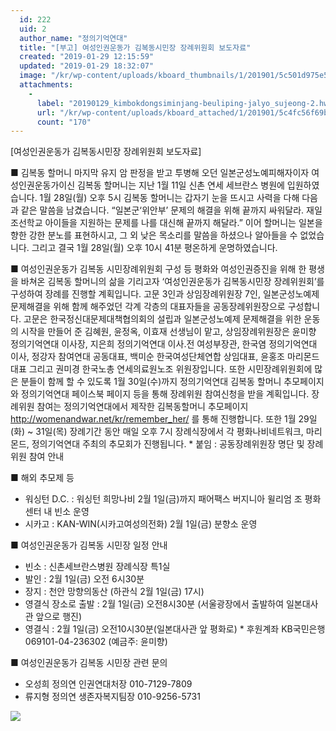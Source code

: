 ```yaml
---
  id: 222
  uid: 2
  author_name: "정의기억연대"
  title: "[부고] 여성인권운동가 김복동시민장 장례위원회 보도자료"
  created: "2019-01-29 12:15:59"
  updated: "2019-01-29 18:32:07"
  image: "/kr/wp-content/uploads/kboard_thumbnails/1/201901/5c501d975e54a1091304.png"
  attachments: 
    - 
      label: "20190129_kimbokdongsiminjang-beuliping-jalyo_sujeong-2.hwp"
      url: "/kr/wp-content/uploads/kboard_attached/1/201901/5c4fc56f69bad4000417.hwp"
      count: "170"
---
```

\[여성인권운동가 김복동시민장 장례위원회 보도자료\] 

■ 김복동 할머니 마지막 유지 
암 판정을 받고 투병해 오던 일본군성노예피해자이자 여성인권운동가이신 김복동 할머니는 지난 1월 11일 신촌 연세 세브란스 병원에 입원하였습니다. 
1월 28일(월) 오후 5시 김복동 할머니는 갑자기 눈을 뜨시고 사력을 다해 다음과 같은 말씀을 남겼습니다. 
“일본군‘위안부’ 문제의 해결을 위해 끝까지 싸워달라. 재일조선학교 아이들을 지원하는 문제를 나를 대신해 끝까지 해달라.”
이어 할머니는 일본을 향한 강한 분노를 표현하시고, 그 외 낮은 목소리를 말씀을 하셨으나 알아들을 수 없었습니다. 그리고 결국 1월 28일(월) 오후 10시 41분 평온하게 운명하였습니다. 

■ 여성인권운동가 김복동 시민장례위원회 구성 등 
평화와 여성인권증진을 위해 한 평생을 바쳐온 김복동 할머니의 삶을 기리고자 ‘여성인권운동가 김복동시민장 장례위원회’를 구성하여 장례를 진행할 계획입니다. 
고문 3인과 상임장례위원장 7인, 일본군성노예제 문제해결을 위해 함께 해주었던 각계 각층의 대표자들을 공동장례위원장으로 구성합니다. 고문은 한국정신대문제대책협의회의 설립과 일본군성노예제 문제해결을 위한 운동의 시작을 만들어 준 김혜원, 윤정옥, 이효재 선생님이 맡고, 상임장례위원장은 윤미향 정의기억연대 이사장, 지은희 정의기억연대 이사.전 여성부장관, 한국염 정의기억연대 이사, 정강자 참여연대 공동대표, 백미순 한국여성단체연합 상임대표, 윤홍조 마리몬드 대표 그리고 권미경 한국노총 연세의료원노조 위원장입니다. 
또한 시민장례위원회에 많은 분들이 함께 할 수 있도록 1월 30일(수)까지 정의기억연대 김복동 할머니 추모페이지와 정의기억연대 페이스북 페이지 등을 통해 장례위원 참여신청을 받을 계획입니다. 
장례위원 참여는 정의기억연대에서 제작한 김복동할머니 추모페이지 http://womenandwar.net/kr/remember_her/ 를 통해 진행합니다. 
또한 1월 29일(화) ~ 31일(목) 장례기간 동안 매일 오후 7시 장례식장에서 각 평화나비네트워크, 마리몬드, 정의기억연대 주최의 추모회가 진행됩니다.
\* 붙임 : 공동장례위원장 명단 및 장례위원 참여 안내 

■ 해외 추모제 등 
- 워싱턴 D.C. : 워싱턴 희망나비 2월 1일(금)까지 패어팩스 버지니아 윌리엄 조 평화센터 내 빈소 운영 
- 시카고 : KAN-WIN(시카고여성의전화) 2월 1일(금) 분향소 운영 

■ 여성인권운동가 김복동 시민장 일정 안내 
- 빈소 : 신촌세브란스병원 장례식장 특1실
- 발인 : 2월 1일(금) 오전 6시30분 
- 장지 : 천안 망향의동산 (하관식 2월 1일(금) 17시)
- 영결식 장소로 출발 : 2월 1일(금) 오전8시30분 (서울광장에서 출발하여 일본대사관 앞으로 행진)
- 영결식 : 2월 1일(금) 오전10시30분(일본대사관 앞 평화로)
 \* 후원계좌 KB국민은행 069101-04-236302 (예금주: 윤미향)

■ 여성인권운동가 김복동 시민장 관련 문의 
- 오성희 정의연 인권연대처장 010-7129-7809
- 류지형 정의연 생존자복지팀장 010-9256-5731

 ![](/kr/wp-content/uploads/kboard_attached/1/201901/5c501d8f309556463009.png)